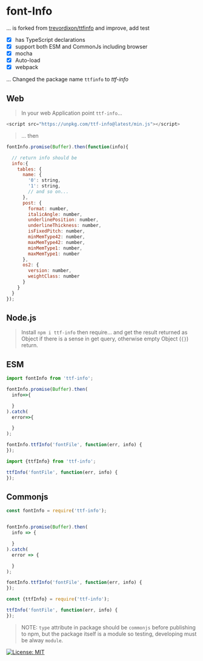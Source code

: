 # font-Info

... is forked from [trevordixon/ttfinfo][forked-from] and improve, add test

- [x] has TypeScript declarations
- [x] support both ESM and CommonJs including browser
- [x] mocha
- [x] Auto-load
- [x] webpack

... Changed the package name `ttfinfo` to *ttf-info*

## Web

> In your web Application point `ttf-info`...

```js
<script src="https://unpkg.com/ttf-info@latest/min.js"></script>
```

> ... then

```js
fontInfo.promise(Buffer).then(function(info){

  // return info should be
  info:{
    tables: {
      name: {
        '0': string,
        '1': string,
        // and so on...
      },
      post: {
        format: number,
        italicAngle: number,
        underlinePosition: number,
        underlineThickness: number,
        isFixedPitch: number,
        minMemType42: number,
        maxMemType42: number,
        minMemType1: number,
        maxMemType1: number
      },
      os2: {
        version: number,
        weightClass: number
      }
    }
  }
});
```

## Node.js

> Install `npm i ttf-info` then require... and get the result returned as Object if there is a sense in get query, otherwise empty Object (`{}`) return.

## ESM

```js
import fontInfo from 'ttf-info';

fontInfo.promise(Buffer).then(
  info=>{

  }
).catch(
  error=>{

  }
);

fontInfo.ttfInfo('fontFile', function(err, info) {
});

import {ttfInfo} from 'ttf-info';

ttfInfo('fontFile', function(err, info) {
});

```

## Commonjs

```js
const fontInfo = require('ttf-info');


fontInfo.promise(Buffer).then(
  info => {

  }
).catch(
  error => {

  }
);

fontInfo.ttfInfo('fontFile', function(err, info) {
});

const {ttfInfo} = require('ttf-info');

ttfInfo('fontFile', function(err, info) {
});
```

> NOTE: `type` attribute in package should be `commonjs` before publishing to npm, but the package itself is a module so testing, developing must be alway `module`.

[![License: MIT][license]][license-url]

[forked-from]: https://github.com/trevordixon/ttfinfo
[test-mocha]: https://img.shields.io/badge/test-mocha-green.svg?longCache=true
[webpack-check]: https://img.shields.io/badge/webpack-yes-green.svg?longCache=true
[webpack-url]: https://unpkg.com/myanmar-notation@latest/min.js
[travis]: https://travis-ci.com/khensolomon/myanmar-notation.svg
[travis-url]: https://travis-ci.com/khensolomon/myanmar-notation
[npm-download]: https://img.shields.io/npm/dt/myanmar-notation.svg
[npm-dl-url]: https://www.npmjs.com/package/myanmar-notation
[license]: https://img.shields.io/badge/License-MIT-brightgreen.svg?longCache=true&style=popout-square
[license-url]: https://opensource.org/licenses/MIT
